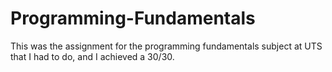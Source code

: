 # Programming-Fundamentals
This was the assignment for the programming fundamentals subject at UTS that I had to do, and I achieved a 30/30.
